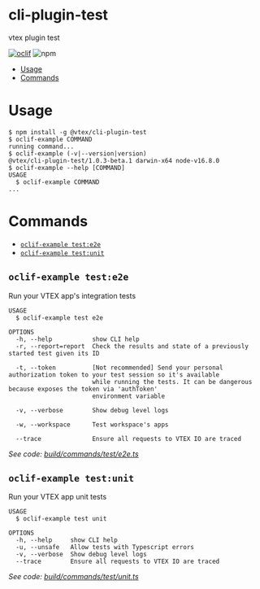 cli-plugin-test
===================

vtex plugin test

[![oclif](https://img.shields.io/badge/cli-oclif-brightgreen.svg)](https://oclif.io)
![npm](https://img.shields.io/npm/v/@vtex/cli-plugin-test)


<!-- toc -->
* [Usage](#usage)
* [Commands](#commands)
<!-- tocstop -->
# Usage
<!-- usage -->
```sh-session
$ npm install -g @vtex/cli-plugin-test
$ oclif-example COMMAND
running command...
$ oclif-example (-v|--version|version)
@vtex/cli-plugin-test/1.0.3-beta.1 darwin-x64 node-v16.8.0
$ oclif-example --help [COMMAND]
USAGE
  $ oclif-example COMMAND
...
```
<!-- usagestop -->
# Commands
<!-- commands -->
* [`oclif-example test:e2e`](#oclif-example-teste2e)
* [`oclif-example test:unit`](#oclif-example-testunit)

## `oclif-example test:e2e`

Run your VTEX app's integration tests

```
USAGE
  $ oclif-example test e2e

OPTIONS
  -h, --help           show CLI help
  -r, --report=report  Check the results and state of a previously started test given its ID

  -t, --token          [Not recommended] Send your personal authorization token to your test session so it's available
                       while running the tests. It can be dangerous because exposes the token via 'authToken'
                       environment variable

  -v, --verbose        Show debug level logs

  -w, --workspace      Test workspace's apps

  --trace              Ensure all requests to VTEX IO are traced
```

_See code: [build/commands/test/e2e.ts](https://github.com/vtex/cli-plugin-test/blob/v1.0.3-beta.1/build/commands/test/e2e.ts)_

## `oclif-example test:unit`

Run your VTEX app unit tests

```
USAGE
  $ oclif-example test unit

OPTIONS
  -h, --help     show CLI help
  -u, --unsafe   Allow tests with Typescript errors
  -v, --verbose  Show debug level logs
  --trace        Ensure all requests to VTEX IO are traced
```

_See code: [build/commands/test/unit.ts](https://github.com/vtex/cli-plugin-test/blob/v1.0.3-beta.1/build/commands/test/unit.ts)_
<!-- commandsstop -->
